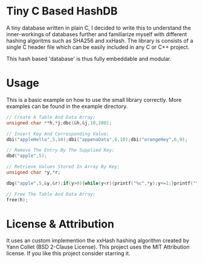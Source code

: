 # Tiny C Based HashDB
A tiny database written in plain C, I decided to write this to understand the inner-workings of databases further and familiarize myself with different hashing algoritms such as SHA256 and xxHash.
The library is consists of a single C header file which can be easily included in any C or C++ project.

This hash based 'database' is thus fully embeddable and modular.

# Usage
This is a basic example on how to use the small library correctly. More examples can be found in the example directory.

```c
// Create A Table And Data Array;
unsigned char **h,*j;dbc(&h,&j,10,200);

// Insert Key And Corresponding Value;
dbi("appleHello",5,10);dbi("appenaData",6,10);dbi("orangeHey",6,9);

// Remove The Entry By The Supplied Key;
dbd("apple",5);

// Retrieve Values Stored In Array By Key;
unsigned char *y,*r;

dbg("apple",5,&y,&r);if(y>0){while(y<r){printf("%c",*y);y+=1;}printf("\n");}else{printf("Not Found!\n");}

// Free The Table And Data Array;
free(h);
```

# License & Attribution
It uses an custom implemention the xxHash hashing algorithm created by Yann Collet (BSD 2-Clause License).
This project uses the MIT Attribution license. If you like this project consider starring it.
